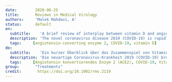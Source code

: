 ```yaml
---
date:        2020-06-25
title:       Reviews in Medical Virology
authors:     'Malek Mahdavi, A'
status:      default
en:
  subtitle:    'A brief review of interplay between vitamin D and angiotensin‐converting enzyme 2: Implications for a potential treatment for COVID‐19'
  description: 'The novel coronavirus disease 2019 (COVID‐19) is rapidly expanding and causing many deaths all over the world with the World Health Organization (WHO) declaring a pandemic in March 2020. Current therapeutic options are limited and there is no registered and/or definite treatment or vaccine for this disease or the causative infection, severe acute respiratory coronavirus 2 syndrome (SARS‐CoV‐2). Angiotensin‐converting enzyme 2 (ACE2), a part of the renin‐angiotensin system (RAS), serves as the major entry point into cells for SARS‐CoV‐2 which attaches to human ACE2, thereby reducing the expression of ACE2 and causing lung injury and pneumonia. Vitamin D, a fat‐soluble‐vitamin, is a negative endocrine RAS modulator and inhibits renin expression and generation. It can induce ACE2/Ang‐(1‐7)/MasR axis activity and inhibits renin and the ACE/Ang II/AT1R axis, thereby increasing expression and concentration of ACE2, MasR and Ang‐(1‐7) and having a potential protective role against acute lung injury (ALI)/acute respiratory distress syndrome (ARDS). Therefore, targeting the unbalanced RAS and ACE2 down‐regulation with vitamin D in SARS‐CoV‐2 infection is a potential therapeutic approach to combat COVID‐19 and induced ARDS.'
  tags:     [angiotensin‐converting enzyme 2, COVID‐19, vitamin D]
de: 
  subtitle:    'Ein kurzer Überblick über das Zusammenspiel von Vitamin D und Angiotensin-konvertierendem Enzym 2: Implikationen für eine mögliche Behandlung von COVID-19'
  description: 'Die neuartige Coronavirus-Krankheit 2019 (COVID-19) breitet sich rasch aus und verursacht viele Todesfälle in der ganzen Welt, wobei die Weltgesundheitsorganisation (WHO) im März 2020 eine Pandemie ausruft. Die derzeitigen therapeutischen Möglichkeiten sind begrenzt, und es gibt keine zugelassene und/oder definitive Behandlung oder Impfung für diese Krankheit oder die verursachende Infektion, das schwere akute respiratorische Coronavirus-2-Syndrom (SARS-CoV-2). Das Angiotensin-konvertierende Enzym 2 (ACE2), ein Teil des Renin-Angiotensin-Systems (RAS), dient als Haupteintrittspforte in die Zellen für das SARS-CoV-2, das sich an das menschliche ACE2 anheftet, wodurch die Expression von ACE2 verringert und Lungenschäden und Lungenentzündungen verursacht werden. Vitamin D, ein fettlösliches Vitamin, ist ein negativer endokriner RAS-Modulator und hemmt die Expression und Bildung von Renin. Es kann die Aktivität der ACE2/Ang-(1-7)/MasR-Achse induzieren und hemmt Renin und die ACE/Ang II/AT1R-Achse, wodurch es die Expression und Konzentration von ACE2, MasR und Ang-(1-7) erhöht und eine potenziell schützende Rolle bei akuter Lungenverletzung (ALI)/akutem Atemnotsyndrom (ARDS) spielt. Daher ist die gezielte Beeinflussung der unausgewogenen RAS- und ACE2-Down-Regulation mit Vitamin D bei SARS-CoV-2-Infektionen ein potenzieller therapeutischer Ansatz zur Bekämpfung von COVID-19 und induziertem ARDS.'
  tags:     [Angiotensin konvertierendes Enzym 2 (ACE2), COVID-19, Vitamin D]
group:       "Treatments"
credit:       https://doi.org/10.1002/rmv.2119
---
```

